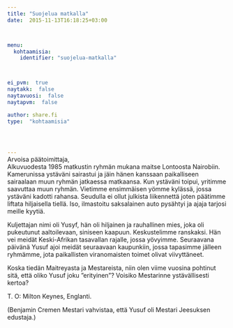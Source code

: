 ```yaml
---
title: "Suojelua matkalla"
date:  2015-11-13T16:18:25+03:00



menu:
  kohtaamisia:
    identifier: "suojelua-matkalla"



ei_pvm:  true
naytakk:  false
naytavuosi:  false
naytapvm:  false

author: share.fi
type:  "kohtaamisia"



 
---
```

<p style="margin-top:-15px;">Arvoisa päätoimittaja,<br>
Alkuvuodesta 1985 matkustin ryhmän mukana maitse Lontoosta Nairobiin. Kamerunissa ystäväni sairastui ja jäin hänen kanssaan paikalliseen sairaalaan muun ryhmän jatkaessa matkaansa. Kun ystäväni toipui, yritimme saavuttaa muun ryhmän. Vietimme ensimmäisen yömme kylässä, jossa ystäväni kadotti rahansa. Seudulla ei ollut julkista liikennettä joten päätimme liftata hiljaisella tiellä. Iso, ilmastoitu saksalainen auto pysähtyi ja ajaja tarjosi meille kyytiä.</p>
<p>Kuljettajan nimi oli Yusyf, hän oli hiljainen ja rauhallinen mies, joka oli pukeutunut aaltoilevaan, siniseen kaapuun. Keskustelimme ranskaksi. Hän vei meidät Keski-Afrikan tasavallan rajalle, jossa yövyimme. Seuraavana päivänä Yusuf ajoi meidät seuraavaan kaupunkiin, jossa tapasimme jälleen ryhmämme, jota paikallisten viranomaisten toimet olivat viivyttäneet.</p>
<p>Koska tiedän Maitreyasta ja Mestareista, niin olen viime vuosina pohtinut sitä, että oliko Yusuf joku ”erityinen”? Voisiko Mestarinne ystävällisesti kertoa?</p>
<p>T. O: Milton Keynes, Englanti.</p>
<p>(Benjamin Cremen Mestari vahvistaa, että Yusuf oli Mestari Jeesuksen edustaja.)</p>


